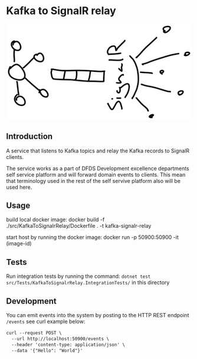 # Kafka to SignalR relay

![Kafka tp signalr](kafka-to-signalr-relay.svg)

## Introduction

A service that listens to Kafka topics and relay the Kafka records to SignalR clients.

The service works as a part of DFDS Development excellence departments self service platform and will forward domain events to clients. This mean that terminology used in the rest of the self servive platform also will be used here.

## Usage

build local docker image:
docker build -f ./src/KafkaToSignalrRelay/Dockerfile . -t kafka-signalr-relay

start host by running the docker image:
docker run -p 50900:50900 -it (image-id)

## Tests

Run integration tests by running the command: `dotnet test src/Tests/KafkaToSignalrRelay.IntegrationTests/` in this directory

## Development

You can emit events into the system by posting to the HTTP REST endpoint `/events` see curl example below:
``` curl
curl --request POST \
  --url http://localhost:50900/events \
  --header 'content-type: application/json' \
  --data '{"Hello": "World"}'
```

